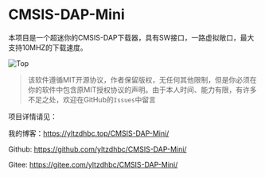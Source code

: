 # CMSIS-DAP-Mini
​	本项目是一个超迷你的CMSIS-DAP下载器，具有SW接口，一路虚拟敞口，最大支持10MHZ的下载速度。

![Top](./img/top.jpg)

> 该软件遵循MIT开源协议，作者保留版权，无任何其他限制，但是你必须在你的软件中包含原MIT授权协议的声明。由于本人时间、能力有限，有许多不足之处，欢迎在GitHub的`Issues`中留言

项目详情请见：

我的博客：https://yltzdhbc.top/CMSIS-DAP-Mini/

Github: https://github.com/yltzdhbc/CMSIS-DAP-Mini/

Gitee: https://gitee.com/yltzdhbc/CMSIS-DAP-Mini/